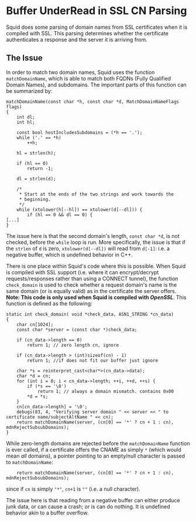# Buffer UnderRead in SSL CN Parsing
Squid does some parsing of domain names from SSL certificates when it is compiled with SSL. This parsing determines whether the certificate authenticates a response and the server it is arriving from. 

## The Issue
In order to match two domain names, Squid uses the function `matchDomainName`, which is able to match both FQDNs (Fully Qualified Domain Names), and subdomains. The important parts of this function can be summarized by:
```
matchDomainName(const char *h, const char *d, MatchDomainNameFlags flags)
{
    int dl;
    int hl;

    const bool hostIncludesSubdomains = (*h == '.');
    while ('.' == *h)
        ++h;

    hl = strlen(h);

    if (hl == 0)
        return -1;

    dl = strlen(d);

    /*
     * Start at the ends of the two strings and work towards the
     * beginning.
     */
    while (xtolower(h[--hl]) == xtolower(d[--dl])) {
        if (hl == 0 && dl == 0) {
[...]
}

```
The issue here is that the second domain's length, `const char *d`, is not checked, before the `while` loop is run.
More specifically, the issue is that if the `strlen` of `d` is zero, `xtolower(d[--dl])` will read from `d[-1]`: i.e. a negative buffer, which is undefined behavior in C++.

There is one place within Squid's code where this is possible. When Squid is compiled with SSL support (i.e. where it can encrypt/decrypt requests/responses rather than using a CONNECT tunnel), the function `check_domain` is used to check whether a request domain's name is the same domain (or is equally valid) as in the certificate the server offers. **Note: This code is only used when Squid is compiled with *OpenSSL***. This function is defined as the following:
```
static int check_domain( void *check_data, ASN1_STRING *cn_data)
{
    char cn[1024];
    const char *server = (const char *)check_data;

    if (cn_data->length == 0)
        return 1; // zero length cn, ignore

    if (cn_data->length > (int)sizeof(cn) - 1)
        return 1; //if does not fit our buffer just ignore

    char *s = reinterpret_cast<char*>(cn_data->data);
    char *d = cn;
    for (int i = 0; i < cn_data->length; ++i, ++d, ++s) {
        if (*s == '\0')
            return 1; // always a domain mismatch. contains 0x00
        *d = *s;
    }
    cn[cn_data->length] = '\0';
    debugs(83, 4, "Verifying server domain " << server << " to certificate name/subjectAltName " << cn);
    return matchDomainName(server, (cn[0] == '*' ? cn + 1 : cn), mdnRejectSubsubDomains);
}
```
While zero-length domains are rejected before the `matchDomainName` function is ever called, if a certificate offers the CNAME as simply `*` (which would mean *all* domains), a pointer pointing to an empty/null character is passed to `matchDomainName`:

```
    return matchDomainName(server, (cn[0] == '*' ? cn + 1 : cn), mdnRejectSubsubDomains);
```
since if `cn` is simply `"*"`, `cn+1` is `""` (i.e. a null character).

The issue here is that reading from a negative buffer can either produce junk data, or can cause a crash; or is can do nothing. It is undefined behavior akin to a buffer overflow.
